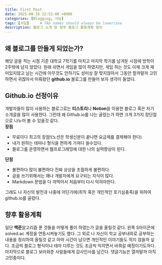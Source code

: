 ```yaml
---
title: First Post
date: 2025-08-16 22:52:00 +0900
categories: [Blogging, 사담]
tags: [사담]     # TAG names should always be lowercase
description: 블로그 소개 및 향후 블로그 활용계획 정리
---
```

## 왜 블로그를 만들게 되었는가?
해당 글을 적는 시점 기준 대학교 7학기를 마치고 마지막 학기를 남겨둔 시점에 방학이 2주밖에 남지 않았다. 
원래 쉬면서 게임을 많이 하였지만, 게임 하는 것도 이제 크게 재미있지않고 남는 시간에 아무것도 안하기도 성미상 잘 맞지않아서
그동안 할까말까 고민하면서 귀찮아서 미뤄왔던 **github.io** 블로그를 만들어 보자 생각이 들었다.

## Github.io 선정이유
개발자들이 많이 사용하는 블로그로는 **티스토리**나 **Notion**을 이용한 블로그 혹은 자기 소개글을 많이 사용한다.
그런데 왜 Github.io를 나는 골랐는가 하면 크게 3가지 장단점으로 나누어 볼 수 있을것 같다.<br>
**장점**
- 무료이다 최고의 장점!(노션은 학생신분이 끝나면 요금제를 결제해야 한다)
- 내가 원하는 테마나 형식을 편하게 가져다 쓸수있다.
- 블로그를 운영하면서 웹프로그래밍에 대한 나의 실력향상이 된다.

**단점**
- 불편하다 많이 불편하다 진짜 상상을 초월하게 불편하다.
- 글을 쓰기위해서는 꽤나 개발자에게 요구되는 지식이 많다.
- Markdown 문법을 다 까먹어서 처음부터 다시 익혀야한다.

그래도 나 자신의 발전과 나중에 어딘가에(취직 혹은 개인적인 호기심충족)을 위하여 github.io를 골랐다.

## 향후 활용계획
일단 **백준**알고리즘 푼 것들을 어떻게 풀이 하였는가 글을 올릴것 같다. 왼쪽 S아이콘에 solved.ac 계정을 연동시켜놓기도 했다. 그 외로 나 자신이 학교 공부내외로 공부하는 내용을 정리하여 올릴것 같고 아마 시간이 남으면 개인적인 이야기들도 적지 않을까 싶다. 조금씩 블로그 형식이나 테마 다루는 것도 조금씩 익히면서 바꿔갈 예정이기도하다. 마지막으로 블로그 보러와준 사람들에게 감사인사를 남긴다. 댓글기능은 열까말까 아직 고민중이다.

